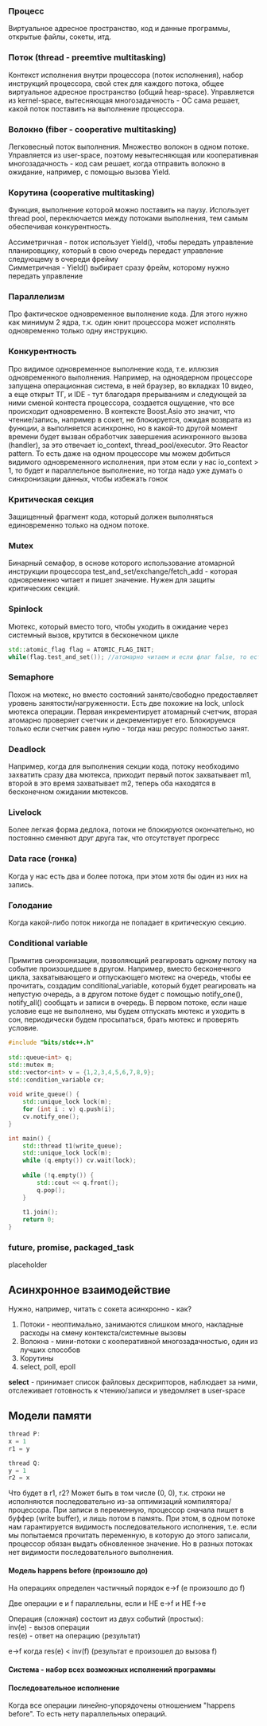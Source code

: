 ### Процесс
Виртуальное адресное пространство, код и данные программы, открытые файлы, сокеты, итд.

### Поток (thread - preemtive multitasking)
Контекст исполнения внутри процессора (поток исполнения), набор инструкций процессора, свой стек для каждого потока, общее виртуальное адресное пространство (общий heap-space). Управляется из kernel-space, вытесняющая многозадачность - ОС сама решает, какой поток поставить на выполнение процессора.

### Волокно (fiber - cooperative multitasking)
Легковесный поток выполнения. Множество волокон в одном потоке. Управляется из user-space, поэтому невытесняющая или кооперативная многозадачность - код сам решает, когда отправить волокно в ожидание, например, с помощью вызова Yield.

### Корутина (cooperative multitasking)
Функция, выполнение которой можно поставить на паузу. Использует thread pool, переключается между потоками выполнения, тем самым обеспечивая конкурентность.

Ассиметричная - поток использует Yield(), чтобы передать управление планировщику, который в свою очередь передаст управление следующему в очереди фрейму  
Симметричная - Yield() выбирает сразу фрейм, которому нужно передать управление

### Параллелизм
Про фактическое одновременное выполнение кода. Для этого нужно как минимум 2 ядра, т.к. один юнит процессора может исполнять одновременно только одну инструкцию.
### Конкурентность  
Про видимое одновременное выполнение кода, т.е. иллюзия одновременного выполнения. Например, на одноядерном процессоре запущена операционная система, в ней браузер, во вкладках 10 видео, а еще открыт ТГ, и IDE - тут благодаря прерываниям и следующей за ними сменой контеста процессора, создается ощущение, что все происходит одновременно. В контексте Boost.Asio это значит, что чтение/запись, например в сокет, не блокируется, ожидая возврата из функции, а выполняется асинхронно, но в какой-то другой момент времени будет вызван обработчик завершения асинхронного вызова (handler), за это отвечает io_context, thread_pool/executor. Это Reactor pattern. То есть даже на одном процессоре мы можем добиться видимого одновременного исполнения, при этом если у нас io_context > 1, то будет и параллельное выполнение, но тогда надо уже думать о синхронизации данных, чтобы избежать гонок

### Критическая секция
Защищенный фрагмент кода, который должен выполняться единовременно только на одном потоке.

### Mutex
Бинарный семафор, в основе которого использование атомарной инструкции процессора test_and_set/exchange/fetch_add - которая одновременно читает и пишет значение. Нужен для защиты критических секций.

### Spinlock
Мютекс, который вместо того, чтобы уходить в ожидание через системный вызов, крутится в бесконечном цикле  
```cpp
std::atomic_flag flag = ATOMIC_FLAG_INIT;
while(flag.test_and_set()); //атомарно читаем и если флаг false, то есть никто не зашел в секцию, ставим флаг в true
```

### Semaphore
Похож на мютекс, но вместо состояний занято/свободно предоставляет уровень занятости/нагруженности. Есть две похожие на lock, unlock мютекса операции. Первая инкрементирует атомарный счетчик, вторая атомарно проверяет счетчик и декрементирует его. Блокируемся только если счетчик равен нулю - тогда наш ресурс полностью занят.

### Deadlock
Например, когда для выполнения секции кода, потоку необходимо захватить сразу два мютекса, приходит первый поток захватывает m1, второй в это время захватывает m2, теперь оба находятся в бесконечном ожидании мютексов.

### Livelock
Более легкая форма дедлока, потоки не блокируются окончательно, но постоянно сменяют друг друга так, что отсутствует прогресс

### Data race (гонка)
Когда у нас есть два и более потока, при этом хотя бы один из них на запись.

### Голодание
Когда какой-либо поток никогда не попадает в критическую секцию.

### Conditional variable
Примитив синхронизации, позволяющий реагировать одному потоку на событие произошедшее в другом. Например, вместо бесконечного цикла, захватывающего и отпускающего мютекс на очередь, чтобы ее прочитать, создадим conditional_variable, который будет реагировать на непустую очередь, а в другом потоке будет с помощью notify_one(), notify_all() сообщать и записи в очередь. В первом потоке, если наше условие еще не выполнено, мы будем отпускать мютекс и уходить в сон, периодически будем просыпаться, брать мютекс и проверять условие.  

```cpp
#include "bits/stdc++.h"  
  
std::queue<int> q;  
std::mutex m;  
std::vector<int> v = {1,2,3,4,5,6,7,8,9};  
std::condition_variable cv;  
  
void write_queue() {  
	std::unique_lock lock(m);  
	for (int i : v) q.push(i);  
	cv.notify_one();  
}  

int main() {  
	std::thread t1(write_queue);  
	std::unique_lock lock(m);  
	while (q.empty()) cv.wait(lock);  
	
	while (!q.empty()) {  
		std::cout << q.front();  
		q.pop();  
	}  
  
	t1.join();  
	return 0;  
}
```

### future, promise, packaged_task
placeholder

## Асинхронное взаимодействие
Нужно, например, читать с сокета асинхронно - как?

1. Потоки - неоптимально, занимаются слишком много, накладные расходы на смену контекста/системные вызовы
2. Волокна - мини-потоки с кооперативной многозадачностью, один из лучших способов
3. Корутины
4. select, poll, epoll

**select** - принимает список файловых дескрипторов, наблюдает за ними, отслеживает готовность к чтению/записи и уведомляет в user-space  


## Модели памяти

```js
thread P:
x = 1
r1 = y

thread Q:
y = 1
r2 = x
```

Что будет в r1, r2? Может быть в том числе (0, 0), т.к. строки не исполняются последовательно из-за оптимизаций компилятора/процессора. При записи в переменную, процессор сначала пишет в буффер (write buffer), и лишь потом в память. При этом, в одном потоке нам гарантируется видимость последовательного исполнения, т.е. если мы попытаемся прочитать переменную, в которую до этого записали, процессор обязан выдать обновленное значение. Но в разных потоках нет видимости последовательного выполнения.

#### Модель happens before (произошло до)
На операциях определен частичный порядок e->f (e произошло до f)

Две операции e и f параллельны, если и НЕ e->f и НЕ f->e

Операция (сложная) состоит из двух событий (простых):  
inv(e) - вызов операции  
res(e) - ответ на операцию (результат)  

e->f когда res(e) < inv(f) (результат e произошел до вызова f)

#### Система - набор всех возможных исполнений программы

#### Последовательное исполнение
Когда все операции линейно-упорядочены отношением "happens before". То есть нету параллельных операций.

